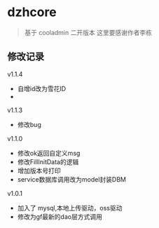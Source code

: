 # dzhcore

> 基于 cooladmin 二开版本
> 这里要感谢作者李栋

## 修改记录

v1.1.4
- 自增id改为雪花ID
- 
v1.1.3
- 修改bug

v1.1.0
- 修改ok返回自定义msg
- 修改FillInitData的逻辑
- 增加版本号打印
- service数据库调用改为model封装DBM

v1.0.1
- 加入了 mysql,本地上传驱动，oss驱动
- 修改为gf最新的dao层方式调用